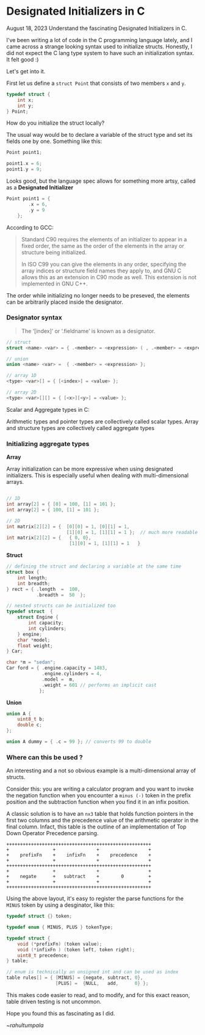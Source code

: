 #  Designated Initializers in C
August 18, 2023
Understand the fascinating Designated Initializers in C.

I've been writing a lot of code in the C programming language lately, and I came across a strange looking syntax used to initialize structs. Honestly, I did not expect the C lang type system to have such an initialization syntax. It felt good :)

Let's get into it.

First let us define a `struct Point` that consists of two members `x` and `y`.

```c
typedef struct {
    int x;
    int y;
} Point;
```
How do you initialize the struct locally?

The usual way would be to declare a variable of the struct type and set its fields one by one. Something like this:

```c
Point point1;

point1.x = 6;
point1.y = 9;
```

Looks good, but the language spec allows for something more artsy, called as a **Designated Initializer**

```c
Point point1 = {
        .x = 6,
        .y = 9
    };
```

According to GCC:

> Standard C90 requires the elements of an initializer to appear in a fixed order, the same as the order of the elements in the array or structure being initialized.
>
> In ISO C99 you can give the elements in any order, specifying the array indices or structure field names they apply to, and GNU C allows this as an extension in C90 mode as well. This extension is not implemented in GNU C++.

The order while initializing no longer needs to be preseved, the elements can be arbitrarily placed inside the designator.

### Designator syntax

> The ‘[index]’ or ‘.fieldname’ is known as a designator.

```c
// struct
struct <name> <var> = { .<member> = <expression> ( , .<member> = <expression> )* };

// union
union <name> <var> =  { .<member> = <expression> };

// array 1D
<type> <var>[] = { [<index>] = <value> };

// array 2D
<type> <var>[][] = { [<x>][<y>] = <value> };
```

Scalar and Aggregate types in C:

Arithmetic types and pointer types are collectively called scalar types. Array and structure types are collectively called aggregate types

### Initializing aggregate types

**Array**

Array initialization can be more expressive when using designated initializers. This is especially useful when dealing with multi-dimensional arrays.

```c

// 1D
int array[2] = { [0] = 100, [1] = 101 };
int array[2] = { 100, [1] = 101 };

// 2D
int matrix[2][2] = {  [0][0] = 1, [0][1] = 1,
                      [1][0] = 1, [1][1] = 1 };  // much more readable
int matrix[2][2] = {   { 0, 0},
                       [1][0] = 1, [1][1] = 1   }
```

**Struct**

```c
// defining the struct and declaring a variable at the same time
struct box {
    int length;
    int breadth;
} rect = { .length  =  100,
           .breadth =  50  };

// nested structs can be initialized too
typedef struct  {
    struct Engine {
        int capacity;
        int cylinders;
    } engine;
    char *model;
    float weight;
} Car;

char *m = "sedan";
Car ford = { .engine.capacity = 1483,
             .engine.cylinders = 4,
             .model =  m,
             .weight = 601 // performs an implicit cast
            };
```

**Union**

```c
union A {
    uint8_t b;
    double c;
};

union A dummy = { .c = 99 }; // converts 99 to double
```


### Where can this be used ?

An interesting and a not so obvious example is a multi-dimensional array of structs.

Consider this: you are writing a calculator program and you want to invoke the negation function when you encounter a `minus (-)` token in the prefix position and the subtraction function when you find it in an infix position.

A classic solution is to have an `nx3` table that holds function pointers in the first two columns and the precedence value of the arithmetic operator in the final column. Infact, this table is the outline of an implementation of Top Down Operator Precedence parsing.

```
+++++++++++++++++++++++++++++++++++++++++++++++++++++
+                +               +                  +
+    prefixFn    +    infixFn    +    precedence    +
+                +               +                  +
+++++++++++++++++++++++++++++++++++++++++++++++++++++
+                +               +                  +
+    negate      +   subtract    +        0         +
+                +               +                  +
+++++++++++++++++++++++++++++++++++++++++++++++++++++
```

Using the above layout, it's easy to register the parse functions for the `MINUS` token by using a desginator, like this:

```c
typedef struct {} token;

typedef enum { MINUS, PLUS } tokenType;

typedef struct {
    void (*prefixFn) (token value);
    void (*infixFn ) (token left, token right);
    uint8_t precedence;
} table;

// enum is technically an unsigned int and can be used as index
table rules[] = { [MINUS] = {negate, subtract, 0},
                  [PLUS] =  {NULL,   add,      0} };
```

This makes code easier to read, and to modify, and for this exact reason, table driven testing is not uncommon.

Hope you found this as fascinating as I did.

_~rahultumpala_